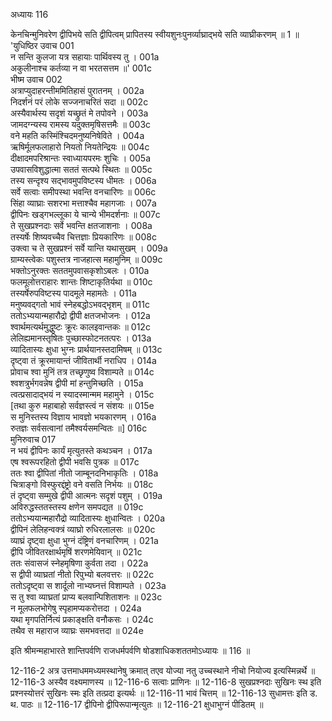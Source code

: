 अध्यायः 116

केनचिन्मुनिवरेण द्वीपिभये सति द्वीपित्वम् प्रापितस्य स्वीयशुनःपुनर्व्याघ्राद्भये सति व्याघ्रीकरणम् ॥ 1 ॥
\'युधिष्ठिर उवाच 	001  
न सन्ति कुलजा यत्र सहायाः पार्थिवस्य तु ।	001a  
अकुलीनाश्च कर्तव्या न वा भरतसत्तम ॥\'	001c  
भीष्म उवाच 	002  
अत्राप्युदाहरन्तीममितिहासं पुरातनम् ।	002a  
निदर्शनं परं लोके सज्जनाचरितं सदा ॥	002c  
अस्यैवार्थस्य सदृशं यच्छ्रुतं मे तपोवने ।	003a  
जामदग्न्यस्य रामस्य यदुक्तमृषिसत्तमैः ॥	003c  
वने महति कस्मिंश्चिदमनुष्यनिषेविते ।	004a  
ऋषिर्मूलफलाहारो नियतो नियतेन्द्रियः ॥	004c  
दीक्षादमपरिश्रान्तः स्वाध्यायपरमः शुचिः ।	005a  
उपवासविशुद्धात्मा सततं सत्पथे स्थितः ॥	005c  
तस्य सन्दृश्य सद्भावमुपविष्टस्य धीमतः ।	006a  
सर्वे सत्वाः समीपस्था भवन्ति वनचारिणः ॥	006c  
सिंहा व्याघ्राः सशरभा मत्ताश्चैव महागजाः ।	007a  
द्वीपिनः खड्गभल्लूका ये चान्ये भीमदर्शनाः ॥	007c  
ते सुखप्रश्नदाः सर्वे भवन्ति क्षतजाशनाः ।	008a  
तस्यर्षेः शिष्यवच्चैव चित्तज्ञाः प्रियकारिणः ॥	008c  
उक्त्वा च ते सुखप्रश्नं सर्वे यान्ति यथासुखम् ।	009a  
ग्राम्यस्त्वेकः पशुस्तत्र नाजहात्स महामुनिम् ॥	009c  
भक्तोऽनुरक्तः सततमुपवासकृशोऽबलः ।	010a  
फलमूलोत्तराहारः शान्तः शिष्टाकृतिर्यथा ॥	010c  
तस्यर्षेरुपविष्टस्य पादमूले महामतेः ।	011a  
मनुष्यवद्गतो भावं स्नेहबद्धोऽभवद्भृशम् ॥	011c  
ततोऽभ्ययान्महारौद्रो द्वीपी क्षतजभोजनः ।	012a  
श्वार्थमत्यर्थमुद्धुष्टः क्रूरः कालइवान्तकः ॥	012c  
लेलिह्यमानस्तृषितः पुच्छास्फोटनतत्परः ।	013a  
व्यादितास्यः क्षुधा भुग्नः प्रार्थयानस्तदामिषम् ॥	013c  
दृष्ट्वा तं क्रूरमायान्तं जीवितार्थी नराधिप ।	014a  
प्रोवाच श्वा मुनिं तत्र तच्छृणुष्व विशाम्पते ॥	014c  
श्वशत्रुर्भगवन्नेष द्वीपी मां हन्तुमिच्छति ।	015a  
त्वत्प्रसादाद्भयं न स्यादस्मान्मम महामुने ।	015c  
[तथा कुरु महाबाहो सर्वज्ञस्त्वं न संशयः ॥	015e  
स मुनिस्तस्य विज्ञाय भावज्ञो भयकारणम् ।	016a  
रुतज्ञः सर्वसत्वानां तमैश्वर्यसमन्वितः ॥]	016c  
मुनिरुवाच 	017  
न भयं द्वीपिनः कार्यं मृत्युतस्ते कथञ्चन ।	017a  
एष श्वरूपरहितो द्वीपी भवसि पुत्रक ॥	017c  
ततः श्वा द्वीपितां नीतो जाम्बूनदनिभाकृतिः ।	018a  
चित्राङ्गो विस्फुरद्दंष्ट्रो वने वसति निर्भयः ॥	018c  
तं दृष्ट्वा सम्मुखे द्वीपी आत्मनः सदृशं पशुम् ।	019a  
अविरुद्धस्ततस्तस्य क्षणेन समपद्यत ॥	019c  
ततोऽभ्ययान्महारौद्रो व्यादितास्यः क्षुधान्वितः ।	020a  
द्वीपिनं लेलिहन्वक्त्रं व्याघ्रो रुधिरलालसः ॥	020c  
व्याघ्रं दृष्ट्वा क्षुधा भुग्नं दंष्ट्रिणं वनचारिणम् ।	021a  
द्वीपि जीवितरक्षार्थमृषिं शरणमेयिवान् ॥	021c  
ततः संवासजं स्नेहमृषिणा कुर्वता तदा ।	022a  
स द्वीपी व्याघ्रतां नीतो रिपुभ्यो बलवत्तरः ॥	022c  
ततोऽदृष्ट्वा स शार्दूलो नाभ्यघ्नत्तं विशाम्पते ।	023a  
स तु श्वा व्याघ्रतां प्राप्य बलवान्पिशिताशनः ॥	023c  
न मूलफलभोगेषु स्पृहामप्यकरोत्तदा ।	024a  
यथा मृगपतिर्नित्यं प्रकाङ्क्षति वनौकसः ।	024c  
तथैव स महाराज व्याघ्रः समभवत्तदा ॥ 	024e  

इति श्रीमन्महाभारते शान्तिपर्वणि राजधर्मपर्वणि षोडशाधिकशततमोऽध्यायः ॥ 116 ॥

12-116-2 अत्र उत्तमाधममध्यमस्थानेषु क्रमात् तएव योज्या नतु उच्चस्थाने नीचो नियोज्य इत्यस्मिन्नर्थे ॥ 12-116-3 अस्यैव वक्ष्यमाणस्य ॥ 12-116-6 सत्वाः प्राणिनः ॥ 12-116-8 सुखप्रश्नदाः सुखिनः स्थ इति प्रश्नस्योत्तरं सुखिनः स्मः इति तत्प्रदा इत्यर्थः ॥ 12-116-11 भावं चित्तम् ॥ 12-116-13 सुधामत्तः इति ड. थ. पाठः ॥ 12-116-17 द्वीपिनो द्वीपिरूपान्मृत्युतः ॥ 12-116-21 क्षुधाभुग्नं पीडितम् ॥
